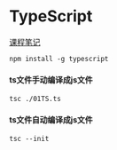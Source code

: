 # TypeScript

[课程笔记](https://24kcs.github.io/vue3_study/)

```
npm install -g typescript
```


#### ts文件手动编译成js文件
```
tsc ./01TS.ts
```
#### ts文件自动编译成js文件
```
tsc --init
```

